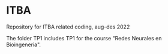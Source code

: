 # ITBA
Repository for ITBA related coding, aug-des 2022

The folder TP1 includes TP1 for the course "Redes Neurales en Bioingeneria". 
